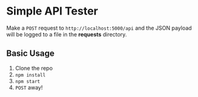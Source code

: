 # Simple API Tester

Make a `POST` request to `http://localhost:5000/api` and the JSON payload will be logged to a file in the **requests** directory.

## Basic Usage
1) Clone the repo  
2) `npm install`  
3) `npm start`  
4) `POST` away!
